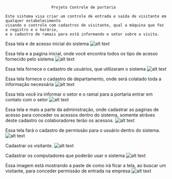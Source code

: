 						Projeto Controle de portaria
					
	Este sistema visa criar um controle de entrada e saída de visitante em qualquer estabelecimento
	visando o controle com cadastros de visitante, qual a máquina que fez o registro e o horário,
	e o cadastro de ramais para está informando o setor sobre a visita.
	
Essa tela e de acesso inicial do sistema
![alt text](https://github.com/g4bri3ll/Portaria/blob/master/_IMG_SYSTEM/Portaria%201.png)

Essa tela e a pagina inicial, onde você encontra todos os tipo de acesso fornecido pelo sistema
![alt text](https://github.com/g4bri3ll/Portaria/blob/master/_IMG_SYSTEM/Portaria%202.png)

Essa tela fornece o cadastro de usuários, que utilizaram o sistema
![alt text](https://github.com/g4bri3ll/Portaria/blob/master/_IMG_SYSTEM/Portaria%203.png)

Essa tela fornece o cadastro de departamento, onde será colatado toda a informação necessária
![alt text](https://github.com/g4bri3ll/Portaria/blob/master/_IMG_SYSTEM/Portaria%204.png)

Essa tela você ira informar o setor e o ramal para a portaria entrar em contato com o setor
![alt text](https://github.com/g4bri3ll/Portaria/blob/master/_IMG_SYSTEM/Portaria%205.png)

Essa tela e mais a parte da administração, onde cadastrar as paginas de acesso para conceder os acessos
dentro do sistema, somente atráves deste cadastro os colaboradores terão os acessos.
![alt text](https://github.com/g4bri3ll/Portaria/blob/master/_IMG_SYSTEM/Portaria%206.png)

Essa tela fará o cadastro de permissão para o usuário dentro do sistema.
![alt text](https://github.com/g4bri3ll/Portaria/blob/master/_IMG_SYSTEM/Portaria%207.png)

Cadastrar os visitante.
![alt text](https://github.com/g4bri3ll/Portaria/blob/master/_IMG_SYSTEM/Portaria%208.png)

Cadastrar os computadores que poderão usar o sistema
![alt text](https://github.com/g4bri3ll/Portaria/blob/master/_IMG_SYSTEM/Portaria%209.png)

Essa imagem está mostrando a paste de como irá ficar a tela, ao buscar um visitante, para conceder
permissão de entrada na empresa
![alt text](https://github.com/g4bri3ll/Portaria/blob/master/_IMG_SYSTEM/Portaria%2010.png)
